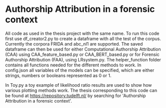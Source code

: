 # Authorship Attribution in a forensic context
All code as used in the thesis project with the same name. To run this code first use df_creator2.py to create a dataframe with all the test of the corpus. Currently the corpora FRIDA and abc_nl1 are supported.
The saved dataframe can then be used for either Computational Authorship Attribution (CAA) using CAA_feature_based.py or CAA_BERT_based.py or for Forensic Authorship Attribution (FAA), using LRsystem.py.
The helper_function folder contains all functions needed for the different methods to work. In config.json all variables of the models can be specified, which are either strings, numbers or booleans represented as 0 or 1.

In Toy.py a toy example of likelihood ratio results are used to show how various plotting methods work. The thesis corresponding to this code can be found at https://repository.tudelft.nl/ by searching for 'Authorship Attribution in a forensic context'.


